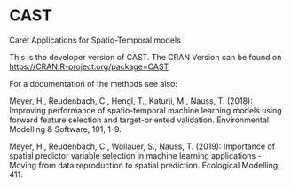 # CAST
Caret Applications for Spatio-Temporal models

This is the developer version of CAST. The CRAN Version can be found on	https://CRAN.R-project.org/package=CAST

For a documentation of the methods see also: 

Meyer, H., Reudenbach, C., Hengl, T., Katurji, M., Nauss, T. (2018): Improving performance of spatio-temporal machine learning models using forward feature selection and target-oriented validation. Environmental Modelling & Software, 101, 1-9.

Meyer, H., Reudenbach, C., Wöllauer, S., Nauss, T. (2019): Importance of spatial predictor variable selection in machine learning applications - Moving from data reproduction to spatial prediction. Ecological Modelling. 411.
